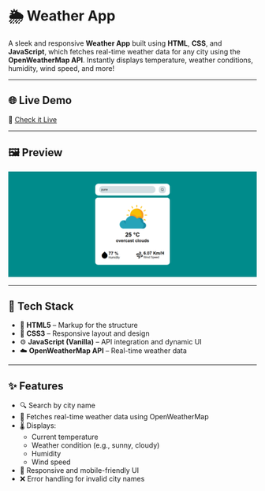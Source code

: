 # 🌦️ Weather App

A sleek and responsive **Weather App** built using **HTML**, **CSS**, and **JavaScript**, which fetches real-time weather data for any city using the **OpenWeatherMap API**. Instantly displays temperature, weather conditions, humidity, wind speed, and more!

---

## 🌐 Live Demo

🔗 [Check it Live](https://mubeen2005.github.io/weatherpoint/)  

---

## 🖼️ Preview

![weatherpoint](whether.PNG)  


---

## 🧰 Tech Stack

- 🧱 **HTML5** – Markup for the structure
- 🎨 **CSS3** – Responsive layout and design
- ⚙️ **JavaScript (Vanilla)** – API integration and dynamic UI
- ☁️ **OpenWeatherMap API** – Real-time weather data

---

## ✨ Features

- 🔍 Search by city name
- 📡 Fetches real-time weather data using OpenWeatherMap
- 🌡️ Displays:
  - Current temperature
  - Weather condition (e.g., sunny, cloudy)
  - Humidity
  - Wind speed
- 🧭 Responsive and mobile-friendly UI
- ❌ Error handling for invalid city names



